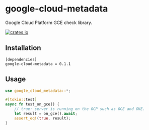 # google-cloud-metadata

Google Cloud Platform GCE check library.

[![crates.io](https://img.shields.io/crates/v/google-cloud-metadata.svg)](https://crates.io/crates/google-cloud-metadata)

## Installation

```
[dependencies]
google-cloud-metadata = 0.1.1
```

## Usage 
```rust
use google_cloud_metadata::*;

#[tokio::test]
async fn test_on_gce() {
    // true: server is running on the GCP such as GCE and GKE.
    let result = on_gce().await;
    assert_eq!(true, result);
}
```
